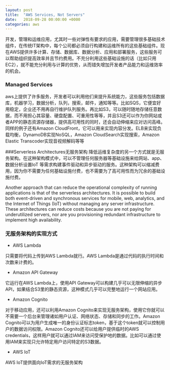 ```yaml
---
layout: post
title:  "AWS Services, Not Servers"
date:   2018-09-28 00:00:00 +0000
categories: aws
---
```


开发，管理和运维应用，尤其时一些对弹性有要求的应用，需要管理很多基础技术组件，在传统IT架构中，每个公司都必须自行构建和运维所有的这些基础组件。现在AWS提供许多计算、存储、数据库、数据分析、应用和部署服务，这些服务可以帮助组织提高效率并且节约费用。不充分利用这些基础设施的话（比如只用EC2），就不能充分利用与计算的优势，从而错失增加开发者产品能力和运维效率的机会。


### Managed Services
aws上提供了许多服务，开发者可以利用他们来提升系统能力，这些服务包括数据库，机器学习，数据分析，队列，搜索，邮件，通知等等。比如SQS，它便宜好用稳定，企业还不用再自行维护队列服务。再比如S3，可以随时随地存储任意数据，而不用担心其容量、硬盘配置、可重用性等等，并且S3还可以作为你网站或者APP的静态资源存储器，提供高可用性的同时，还会自动伸缩来应对访问高峰。同样的例子还有Amazon CloudFront，它可以用来实现内容分发。ELB来实现负载均衡，DynamoDB实现NoSQL，Amazon CloudSearch实现搜索，Amazon Elastic Transcoder实现音视频解码等等


###Serverless Architectures无服务架构
降低运维复杂度的另一个方式就是无服务架构。在这种架构模式中，可以不管理任何服务器等基础设施来给网站、app、数据分析设置IoT
等需求构建事件驱动和异步驱动的服务。这种架构可以缩减费用，因为你不需要为任何基础设施付费，也不需要为了高可用性而为冗余的基础设施付费。


Another approach that can reduce the operational complexity of running applications is that of the serverless architectures. It is possible to build both event-driven and synchronous services for mobile, web, analytics, and the Internet of Things (IoT) without managing any server infrastructure. These architectures can reduce costs because you are not paying for underutilized servers, nor are you provisioning redundant infrastructure to implement high availability.

### 无服务架构的实现方式

- AWS Lambda

只需要将代码上传到AWS Lambda就行。AWS Lambda是通过代码的执行时间和次数来计费的。

- Amazon API Gateway

它运行在AWS Lambda上，使用API Gateway可以构建几乎可以无限伸缩的异步API，如果结合S3里的静态资源，这种模式几乎可以完整地运行一个网站应用。

- Amazon Cognito
 
对于移动应用，还可以利用Amazon Cognito来实现无服务架构，使用它你就可以不需要一个后台来管理诸如用户认证、网络状态、存储和同步的工作。Amazon Cognito可以为用户生成唯一的身份认证标志token，基于这个token就可以控制用户的数据访问权限。Amazon Cognito还可以给用户提供临时的AWS credentials，这样用户就可以通过IAM来访问受保护地的数据。比如可以通过使用IAM来实现只允许特定用户访问特定的S3数据。

- AWS IoT

AWS IoT提供面向IoT需求的无服务架构